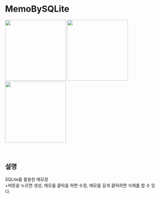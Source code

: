 # MemoBySQLite
<div>
<image width="200" src="https://user-images.githubusercontent.com/45916438/91633249-b897d500-ea21-11ea-8088-6e9d13cb5085.png">
<image width="200" src="https://user-images.githubusercontent.com/45916438/91633253-bdf51f80-ea21-11ea-8b14-f65dea79be88.png">
<image width="200" src="https://user-images.githubusercontent.com/45916438/91633254-bf264c80-ea21-11ea-93fb-9f41c76b98bf.png">
</div>
<br><br>

## 설명
SQLite를 활용한 메모장  
+버튼을 누르면 생성, 메모를 클릭을 하면 수정, 메모를 길게 클릭하면 삭제를 할 수 있다.
